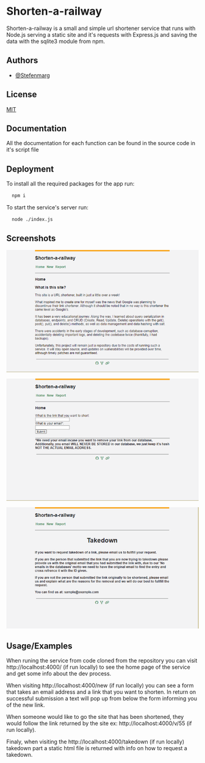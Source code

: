 
# Shorten-a-railway

Shorten-a-railway is a small and simple url shortener service that runs with Node.js serving a static site and it's requests with Express.js and saving the data with the sqlite3 module from npm.


## Authors

- [@Stefenmarg](https://www.github.com/Stefenmarg)


## License

[MIT](https://choosealicense.com/licenses/mit/)


## Documentation

All the documentation for each function can be found in the source code in it's script file

## Deployment

To install all the required packages for the app run:
```bash
  npm i
```
To start the service's server run:

```bash
  node ./index.js
```




## Screenshots

![App Screenshot](https://github.com/Stefenmarg/Shorten-a-railway/blob/main/Assets/homepage_shortener.png?raw=true)

![App Screenshot](https://github.com/Stefenmarg/Shorten-a-railway/blob/main/Assets/new_shortener.png?raw=true)

![App Screenshot](https://github.com/Stefenmarg/Shorten-a-railway/blob/main/Assets/takedown_shortener.png?raw=true)


## Usage/Examples

When runing the service from code cloned from the repository you can visit http://localhost:4000/ (if run locally) to see the home page of the service and get some info about the dev process.

When visiting http://localhost:4000/new (if run locally) you can see a form that takes an email address and a link that you want to shorten. In return on successful submission a text will pop up from below the form informing you of the new link.

When someone would like to go the site that has been shortened, they would follow the link returned by the site ex: http://localhost:4000/v/55 (if run locally).

Finaly, when visiting the http://localhost:4000/takedown (if run locally) takedown part a static html file is returned with info on how to request a takedown.